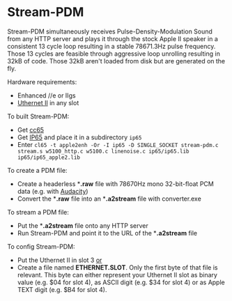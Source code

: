 # Stream-PDM
Stream-PDM simultaneously receives Pulse-Density-Modulation Sound from any HTTP server and plays it through the stock Apple II speaker in a consistent 13 cycle loop resulting in a stable 78671.3Hz pulse frequency. Those 13 cycles are feasible through aggressive loop unrolling resulting in 32kB of code. Those 32kB aren't loaded from disk but are generated on the fly.

Hardware requirements:
* Enhanced //e or IIgs
* [Uthernet II](https://a2retrosystems.com/products.htm) in any slot

To built Stream-PDM:
* Get [cc65](https://cc65.github.io/)
* Get [IP65](https://github.com/cc65/ip65/wiki) and place it in a subdirectory `ip65`
* Enter `cl65 -t apple2enh -Or -I ip65 -D SINGLE_SOCKET stream-pdm.c stream.s w5100_http.c w5100.c linenoise.c ip65/ip65.lib ip65/ip65_apple2.lib`

To create a PDM file:
* Create a headerless ***.raw** file with 78670Hz mono 32-bit-float PCM data (e.g. with [Audacity](https://www.audacityteam.org/))
* Convert the ***.raw** file into an ***.a2stream** file with converter.exe

To stream a PDM file:
* Put the ***.a2stream** file onto any HTTP server
* Run Stream-PDM and point it to the URL of the ***.a2stream** file

To config Stream-PDM:
* Put the Uthernet II in slot 3 <ins>or</ins>
* Create a file named **ETHERNET.SLOT**. Only the first byte of that file is relevant. This byte can either represent your Uthernet II slot as binary value (e.g. $04 for slot 4), as ASCII digit (e.g. $34 for slot 4) or as Apple TEXT digit (e.g. $B4 for slot 4).
